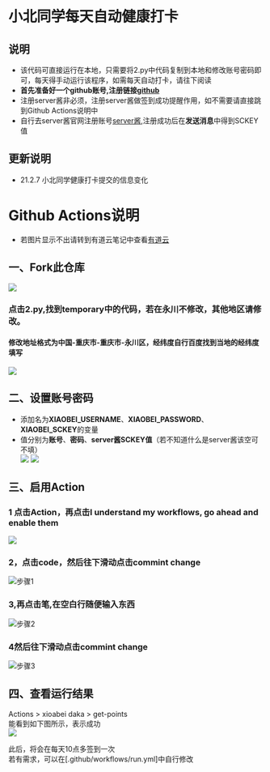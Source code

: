 # 小北同学每天自动健康打卡
## 说明
* 该代码可直接运行在本地，只需要将2.py中代码复制到本地和修改账号密码即可，每天得手动运行该程序，如需每天自动打卡，请往下阅读
* **首先准备好一个github账号,注册链接[github](https://github.com/)**
* 注册server酱非必须，注册server酱做签到成功提醒作用，如不需要请直接跳到Github Actions说明中
* 自行去server酱官网注册账号[server酱](http://sc.ftqq.com/),注册成功后在**发送消息**中得到SCKEY值

## 更新说明
* 21.2.7 小北同学健康打卡提交的信息变化

# Github Actions说明
* 若图片显示不出请转到有道云笔记中查看[有道云](http://note.youdao.com/s/QNAKe9qN)
## 一、Fork此仓库
![](http://tu.yaohuo.me/imgs/2020/06/f059fe73afb4ef5f.png)

### 点击2.py,找到temporary中的代码，若在永川不修改，其他地区请修改。
#### 修改地址格式为**中国-重庆市-重庆市-永川区**，经纬度自行百度找到当地的经纬度填写
![](https://i.loli.net/2021/02/05/VOHl12sNArmLh8u.png)

## 二、设置账号密码

* 添加名为**XIAOBEI_USERNAME**、**XIAOBEI_PASSWORD**、**XIAOBEI_SCKEY**的变量  
* 值分别为**账号**、**密码**、**server酱SCKEY值**（若不知道什么是server酱该空可不填）  
![](http://tu.yaohuo.me/imgs/2020/06/748bf9c0ca6143cd.png)
![](https://i.loli.net/2021/02/05/KrHSRJk3xYAdGy5.png)
## 三、启用Action
### 1 点击**Action**，再点击**I understand my workflows, go ahead and enable them** 
![](http://tu.yaohuo.me/imgs/2020/06/34ca160c972b9927.png)
### 2，点击**code**，然后往下滑动点击commint change
![步骤1](https://i.loli.net/2021/02/05/qwFmINBZp3fgiQP.png)
### 3,再点击笔,在空白行随便输入东西
![步骤2](https://i.loli.net/2021/02/05/irWEo63dkwpAPyc.png)
### 4然后往下滑动点击commint change
![步骤3](https://i.loli.net/2021/02/05/gAuwbIxyaJdWPYe.png)
## 四、查看运行结果
Actions  > xioabei daka > get-points  
能看到如下图所示，表示成功  
![](https://i.loli.net/2021/02/05/iXz96WZeScOIGbE.png)

此后，将会在每天10点多签到一次  
若有需求，可以在[.github/workflows/run.yml]中自行修改 
